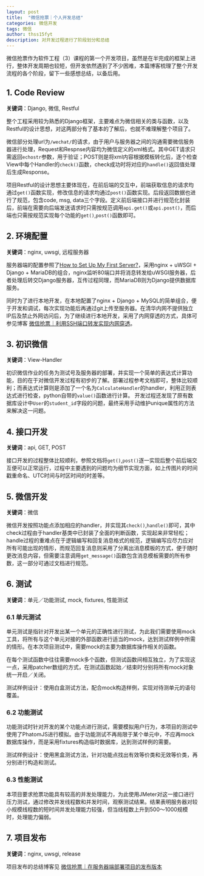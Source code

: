 ```yaml
---
layout: post
title:  "微信抢票｜个人开发总结"
categories: 微信开发
tags: 微信
author: thss15fyt
description: 对开发过程进行了阶段划分和总结
---
```


微信抢票作为软件工程（3）课程的第一个开发项目，虽然是在半完成的框架上进行，整体开发周期也较短，但开发依然遇到了不少困难，本篇博客梳理了整个开发流程的各个阶段，留下一些感想总结，以备后用。

## 1. Code Review
**关键词**：Django, 微信, Restful

整个工程采用较为熟悉的Django框架，主要难点为微信相关的类与函数，以及Restful的设计思想，对这两部分有了基本的了解后，也就不难理解整个项目了。

微信部分处理url为`/wechat/`的请求，由于用户与服务器之间的沟通需要微信服务器进行处理，Request和Respnse内容均为微信定义的xml格式。其中GET请求只需返回`echostr`参数，用于验证；POST则是将xml内容根据模板转化后，逐个检查View中每个Handler的`check()`函数，check成功时将对应的`handle()`返回值处理后生成Response。

项目Restful的设计思想主要体现在，在前后端的交互中，前端获取信息的请求均通过`get()`函数实现，修改信息的请求均通过`post()`函数实现。后段返回数据也进行了规范，包含code, msg, data三个字段。定义前后端接口并进行规范化封装后，前端在需要向后端发送请求时只需按规范调用`api.get()`或`api.post()`，而后端也只需按规范实现每个功能的`get()`,`post()`函数即可。

## 2. 环境配置
**关键词**：nginx, uwsgi, 远程服务器

服务器端的配置参照了[How to Set Up My First Server?](https://blog.magichc7.com/?p=5&from=timeline)，采用nginx + uWSGI + Django + MariaDB的组合，nginx监听80端口并将消息转发给uWSGI服务器，后者处理后转交Django服务器，互传过程同理，而MariaDB则为Django提供数据库服务。

同时为了进行本地开发，在本地配置了nginx + Django + MySQL的简单组合，便于开发和调试，每次实现功能后再通过git上传至服务器。在清华内网不提供独立IP后及禁止外网访问后，为了继续进行本地开发，采用了内网穿透的方式，具体可参见博客 [微信抢票｜利用SSH端口转发实现内网穿透](https://thss15fyt.github.io/%E5%BE%AE%E4%BF%A1%E5%BC%80%E5%8F%91/2017/10/09/WeChatTicket-ssh-portforwarding.html)。

## 3. 初识微信
**关键词**：View-Handler

初识微信作业的任务为测试号及服务器的部署，并实现一个简单的表达式计算功能，目的在于对微信开发过程有初步的了解。部署过程参考文档即可，整体比较顺利；而表达式计算则是添加了一个名为`CalculateHandler`的handler，利用正则表达式进行检查，python自带的`value()`函数进行计算。
开发过程还发现了原有数据库设计中`User`的`student_id`字段的问题，最终采用手动维护unique属性的方法来解决这一问题。

## 4. 接口开发
**关键词**：api, GET, POST

接口开发的过程整体比较顺利，参照文档将`get()`,`post()`逐一实现后整个前后端交互便可以正常运行，过程中主要遇到的问题均为细节实现方面，如上传图片的时间戳重命名、UTC时间与时区时间的时差等。

## 5. 微信开发
**关键词**：微信

微信开发按照功能点添加相应的handler，并实现其`check()`,`handle()`即可，其中check过程由于handler基类中已封装了全面的判断函数，实现起来非常轻松；handle过程的重难点在于逻辑编写和回复消息格式的规范，逻辑编写应尽力应对所有可能出现的情形，而规范回复消息则采用了分离出消息模板的方式，便于随时更改消息内容，但需要注意调用`get_message()`函数包含消息模板需要的所有参数，这一部分可通过文档进行规范。

## 6. 测试
**关键词**：单元／功能测试, mock, fixtures, 性能测试

### 6.1 单元测试
单元测试是指针对开发出某一个单元的正确性进行测试，为此我们需要使用mock工具，将所有与这个单元对接的外部函数进行适当的mock，达到测试样例中所需的情形。在本次项目测试中，需要mock的主要为数据库操作相关的函数。

在每个测试函数中往往需要mock多个函数，但测试函数间相互独立，为了实现这一点，采用patcher数组的方式，在测试函数起始／结束时分别将所有mock对象统一开启／关闭。

测试样例设计：使用白盒测试方法，配合mock构造样例，实现对待测单元的语句覆盖。

### 6.2 功能测试
功能测试时针对开发的某个功能点进行测试，需要模拟用户行为，本项目的测试中使用了PhatomJS进行模拟。由于功能测试不再局限于某个单元中，不应再mock数据库操作，而是采用fixtures构造临时数据库，达到测试样例的需要。

测试样例设计：使用黑盒测试方法，针对功能点找出有效等价类和无效等价类，再分别进行构造和测试。

### 6.3 性能测试
本项目要求抢票功能具有较高的并发处理能力，为此使用JMeter对这一接口进行压力测试，通过修改并发线程数和并发时间，观察测试结果。结果表明服务器对较小规模线程数的短时间并发处理能力较强，但当线程数上升到500～1000规模时，处理能力偏弱。

## 7. 项目发布
**关键词**：nginx, uwsgi, release

项目发布的总结博客见 [微信抢票｜在服务器端部署项目的发布版本](https://thss15fyt.github.io/微信开发/2017/10/12/WeChatTicket-server-release.html)

